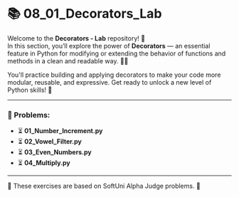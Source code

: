 # 📚 08_01_Decorators_Lab

Welcome to the **Decorators - Lab** repository! 🎉  
In this section, you’ll explore the power of **Decorators** — an essential feature in Python for modifying or extending
the behavior of functions and methods in a clean and readable way. 🐍✨

You'll practice building and applying decorators to make your code more modular, reusable, and expressive. Get ready to
unlock a new level of Python skills! 🚀

---

### 📜 Problems:

- ⏳ **01_Number_Increment.py**
- ⏳ **02_Vowel_Filter.py**
- ⏳ **03_Even_Numbers.py**
- ⏳ **04_Multiply.py**

---

🚀 These exercises are based on SoftUni Alpha Judge problems. 👋
